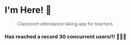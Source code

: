 # I'm Here! :wave:
> Classroom attendance taking app for teachers

### Has reached a record 30 concurrent users!!! :tada::tada::tada:
